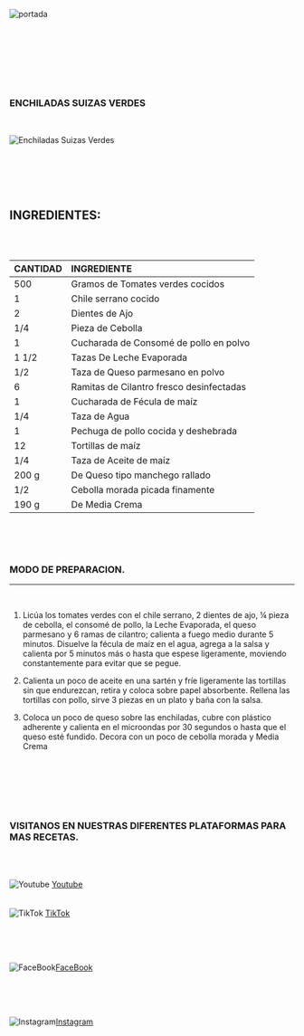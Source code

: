 ![portada](https://delination.com/wp-content/themes/delination_1p5/assets/img/logo-delination.svg)

<BR><BR>
<BR><BR>
<BR><BR>

### **ENCHILADAS SUIZAS VERDES**
<br>

![Enchiladas Suizas Verdes](https://delination.com/wp-content/uploads/2022/08/Enchiladas-suizas-verdes-850x550.png)


<br><br><br><br>

## INGREDIENTES:
<br><br>

<div align="center">

|  **CANTIDAD** |  **INGREDIENTE**                 |
| :--|  :---  |
| 500   | Gramos de Tomates verdes  cocidos        | 
| 1     | Chile serrano cocido                     |
| 2     | Dientes de Ajo                           |
| 1/4   | Pieza de Cebolla                         |
|   1   | Cucharada de Consomé de pollo en polvo   |
| 1 1/2 | Tazas De Leche Evaporada                 |
| 1/2   | Taza de Queso parmesano en polvo         |
| 6     | Ramitas de Cilantro fresco desinfectadas |
| 1     | Cucharada de Fécula de maíz              |
| 1/4   | Taza de Agua                             |
| 1     | Pechuga de pollo cocida y deshebrada     |
| 12    | Tortillas de maíz                        |
| 1/4   | Taza de Aceite de maíz                   |
| 200 g | De Queso tipo manchego rallado           |
| 1/2   | Cebolla morada  picada finamente         |
| 190 g | De Media Crema                           | 
</div>

<BR><BR><BR>



###  MODO DE PREPARACION.
----------------------------------
<br>

1. Licúa los tomates verdes con el chile serrano, 2 dientes de ajo, ¼ pieza de cebolla, el consomé de pollo, la Leche Evaporada, el queso parmesano y 6 ramas de cilantro; 
calienta a fuego medio durante 5 minutos. Disuelve la fécula de maíz en el agua, agrega a la salsa y calienta por 5 minutos más o hasta que espese ligeramente, 
moviendo constantemente para evitar que se pegue. 

2. Calienta un poco de aceite en una sartén y fríe ligeramente las tortillas sin que endurezcan, retira y 
coloca sobre papel absorbente. Rellena las tortillas con pollo, sirve 3 piezas en un plato y baña con la salsa.

3. Coloca un poco de queso sobre las enchiladas, cubre con plástico adherente y calienta en el microondas por 30 
segundos o hasta que el queso esté fundido. Decora con un poco de cebolla morada y Media Crema

<BR><BR><BR><BR><BR>

### VISITANOS EN NUESTRAS DIFERENTES PLATAFORMAS PARA MAS RECETAS.

<BR><BR>



 ![Youtube](https://cdn-icons-png.flaticon.com/128/1384/1384060.png) [Youtube](https://www.youtube.com/channel/UC0p9VAbW9UwUbInfCtuWN1w/videos)
<br> 
<br> 
<br> 
![TikTok](https://cdn-icons-png.flaticon.com/128/13673/13673995.png) [TikTok](https://www.tiktok.com/@delination.mx?is_from_webapp=1&sender_device=pc)

 <br>
 <br>
 <br>


![FaceBook](https://cdn-icons-png.flaticon.com/128/5968/5968764.png)[FaceBook](https://www.facebook.com/Delination.MX)
 
<br>
<br>
<br>

![Instagram](https://cdn-icons-png.flaticon.com/128/1409/1409946.png)[Instagram](https://www.instagram.com/delination/)